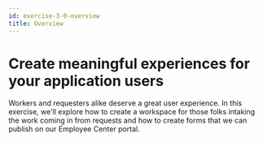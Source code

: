 ```yaml
---
id: exercise-3-0-overview
title: Overview
---
```


# Create meaningful experiences for your application users

Workers and requesters alike deserve a great user experience. In this exercise, we'll explore how to create a workspace for those folks intaking the work coming in from requests and how to create forms that we can publish on our Employee Center portal.